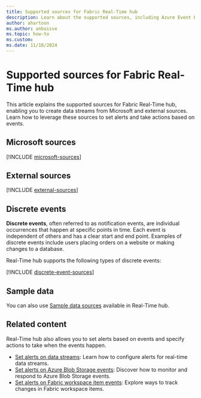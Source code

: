 ```yaml
---
title: Supported sources for Fabric Real-Time hub  
description: Learn about the supported sources, including Azure Event Hubs and Azure IoT Hub, for creating data streams in Fabric Real-Time hub.
author: ahartoon
ms.author: anboisve
ms.topic: how-to
ms.custom:
ms.date: 11/18/2024
---
```


# Supported sources for Fabric Real-Time hub
This article explains the supported sources for Fabric Real-Time hub, enabling you to create data streams from Microsoft and external sources. Learn how to leverage these sources to set alerts and take actions based on events.

## Microsoft sources

[!INCLUDE [microsoft-sources](./includes/microsoft-sources.md)]

## External sources

[!INCLUDE [external-sources](./includes/external-sources.md)]

## Discrete events
**Discrete events**, often referred to as notification events, are individual occurrences that happen at specific points in time. Each event is independent of others and has a clear start and end point. Examples of discrete events include users placing orders on a website or making changes to a database.

Real-Time hub supports the following types of discrete events:

[!INCLUDE [discrete-event-sources](./includes/discrete-event-sources.md)]

## Sample data
You can also use [Sample data sources](add-source-sample-data.md) available in Real-Time hub.

## Related content
Real-Time hub also allows you to set alerts based on events and specify actions to take when the events happen. 

- [Set alerts on data streams](set-alerts-data-streams.md): Learn how to configure alerts for real-time data streams.  
- [Set alerts on Azure Blob Storage events](set-alerts-azure-blob-storage-events.md): Discover how to monitor and respond to Azure Blob Storage events.  
- [Set alerts on Fabric workspace item events](set-alerts-fabric-workspace-item-events.md): Explore ways to track changes in Fabric workspace items.
